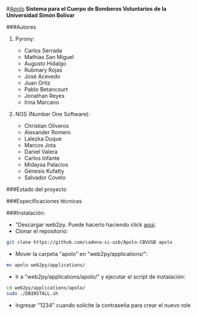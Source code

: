 #[Apolo](apolo.bomberos.usb.ve "Ir a apolo")
**Sistema para el Cuerpo de Bomberos Voluntarios de la Universidad Simón Bolívar**

###Autores

1. Pyrony:
   + Carlos Serrada
   + Mathias San Miguel
   + Augusto Hidalgo
   + Rubmary Rojas
   + José Acevedo
   + Juan Ortiz
   + Pablo Betancourt
   + Jonathan Reyes
   + Irina Marcano

2. NOS (Number One Software):
   + Christian Oliveros
   + Alexander Romero
   + Lalezka Duque
   + Marcos Jota
   + Daniel Valera
   + Carlos Infante
   + Midaysa Palacios
   + Génesis Kufatty
   + Salvador Covelo

###Estado del proyecto

###Especificaciones técnicas

###Instalación:

+ "Descargar web2py. Puede hacerlo haciendo click [aquí](http://www.web2py.com/init/default/download "Descargar web2py").
+ Clonar el repositorio:
```bash
git clone https://github.com/cadena-si-usb/Apolo-CBVUSB apolo
```
+ Mover la carpeta "apolo" en "web2py/applications/":
```bash
mv apolo web2py/applications/
```
+ Ir a "web2py/applications/apolo/" y ejecutar el script de instalación:
```bash
cd web2py/applications/apolo/
sudo ./DBINSTALL.sh
```
+ Ingresar "1234" cuando solicite la contraseña para crear el nuevo role
